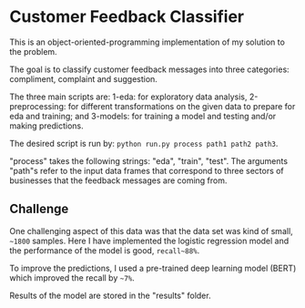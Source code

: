 # Customer Feedback Classifier

This is an object-oriented-programming implementation of my solution to the problem.

The goal is to classify customer feedback messages into three categories: compliment, complaint and suggestion.

The three main scripts are: 1-eda: for exploratory data analysis, 2-preprocessing: for different transformations on the given data to prepare for eda and training; and 3-models: for training a model and testing and/or making predictions.

The desired script is run by: 
`python run.py process path1 path2 path3`. 

"process" takes the following strings: "eda", "train", "test". The arguments "path"s refer to the input data frames that correspond to three sectors of businesses that the feedback messages are coming from.

## Challenge


One challenging aspect of this data was that the data set was kind of small, `~1800` samples. Here I have implemented the logistic regression model and the performance of the model is good, `recall~88%`. 

To improve the predictions, I used a pre-trained deep learning model (BERT) which improved the recall by `~7%`. 

Results of the model are stored in the "results" folder. 
